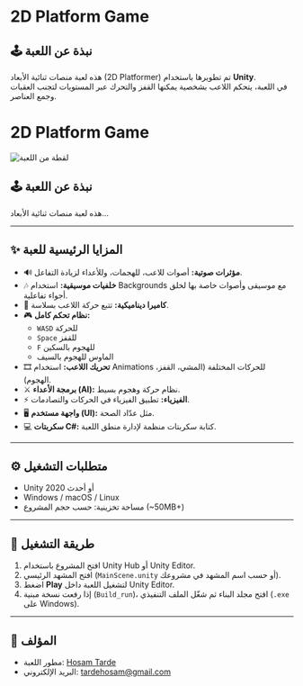 # 2D Platform Game

## 🕹️ نبذة عن اللعبة
هذه لعبة منصات ثنائية الأبعاد (2D Platformer) تم تطويرها باستخدام **Unity**.  
في اللعبة، يتحكم اللاعب بشخصية يمكنها القفز والتحرك عبر المستويات لتجنب العقبات وجمع العناصر.


# 2D Platform Game

![لقطة من اللعبة](Screenshot.png)

## 🕹️ نبذة عن اللعبة
هذه لعبة منصات ثنائية الأبعاد...

---

## ✨ المزايا الرئيسية للعبة
- 🔊 **مؤثرات صوتية:** أصوات للاعب، للهجمات، وللأعداء لزيادة التفاعل.  
- 🎶 **خلفيات موسيقية:** استخدام Backgrounds مع موسيقى وأصوات خاصة بها لخلق أجواء تفاعلية.  
- 🎥 **كاميرا ديناميكية:** تتبع حركة اللاعب بسلاسة.  
- 🎮 **نظام تحكم كامل:**  
  - `WASD` للحركة  
  - `Space` للقفز  
  - `F` للهجوم بالسكين  
  - الماوس للهجوم بالسيف  
- 🎞 **تحريك اللاعب:** استخدام Animations للحركات المختلفة (المشي، القفز، الهجوم).  
- ⚔ **برمجة الأعداء (AI):** نظام حركة وهجوم بسيط.  
- ⚡ **الفيزياء:** تطبيق الفيزياء في الحركات والتصادمات.  
- 🖥 **واجهة مستخدم (UI):** مثل عدّاد الصحة.  
- 💻 **سكربتات C#:** كتابة سكربتات منظمة لإدارة منطق اللعبة.

---

## ⚙️ متطلبات التشغيل
- Unity 2020 أو أحدث  
- Windows / macOS / Linux  
- مساحة تخزينية: حسب حجم المشروع (~50MB+)  

---

## 🚀 طريقة التشغيل
1. افتح المشروع باستخدام Unity Hub أو Unity Editor.  
2. افتح المشهد الرئيسي (`MainScene.unity` أو حسب اسم المشهد في مشروعك).  
3. اضغط **Play** لتشغيل اللعبة داخل Unity Editor.  
4. إذا رفعت نسخة مبنية (`Build_run`)، افتح مجلد البناء ثم شغّل الملف التنفيذي (`.exe` على Windows).  

---

## 📝 المؤلف
- مطور اللعبة: [Hosam Tarde](https://github.com/Hosamtarde)  
- البريد الإلكتروني: tardehosam@gmail.com
